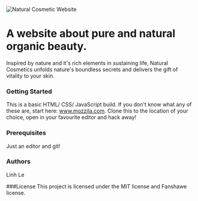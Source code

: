 ![Natural Cosmetic Website](readme_picture.jpg "Natural Cosmetic")

# A website about pure and natural organic beauty.

Inspired by nature and it's rich elements in sustaining life, Natural Cosmetics unfolds nature's boundless secrets and delivers the gift of vitality to your skin.

### Getting Started
This is a basic HTML/ CSS/ JavaScript build. If you don't know what any of these are, start here: www.mozzila.com. 
Clone this to the location of your choice, open in your favourite editor and hack away!

### Prerequisites 
Just an editor and git!

### Authors 
Linh Le

###License 
This project is licensed under the MIT license and Fanshawe license.